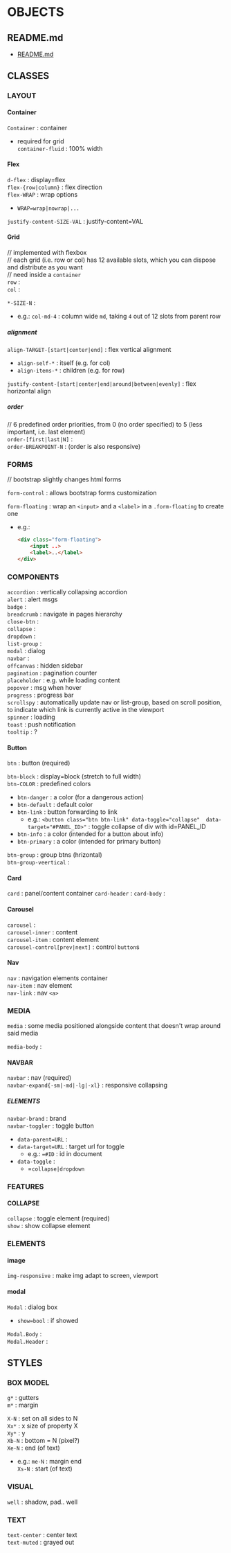 # OBJECTS  
  

## README.md  
*	[README.md](./README.md)  

## CLASSES  

### LAYOUT
#### Container
`Container` : container  
*	required for grid  
`container-fluid` : 100% width  

#### Flex
`d-flex` : display=flex  
`flex-{row|column}` : flex direction  
`flex-WRAP` : wrap options  
*	`WRAP=wrap|nowrap|...`  

`justify-content-SIZE-VAL` : justify-content=VAL  

#### Grid
// implemented with flexbox  
// each grid (i.e. row or col) has 12 available slots, which you can dispose and distribute as you want  
// need inside a `container`  
`row` :  
`col` :  

`*-SIZE-N` :  
*	e.g.: `col-md-4` : column wide `md`, taking `4` out of 12 slots from parent row  

##### alignment
`align-TARGET-[start|center|end]` : flex vertical alignment  
*	`align-self-*` : itself (e.g. for col)  
*	`align-items-*` : children (e.g. for row)  

`justify-content-[start|center|end|around|between|evenly]` : flex horizontal align  

##### order
// 6 predefined order priorities, from 0 (no order specified) to 5 (less important, i.e. last element)  
`order-[first|last|N]` :  
`order-BREAKPOINT-N` : (order is also responsive)  

### FORMS
// bootstrap slightly changes html forms  

`form-control` : allows bootstrap forms customization  

`form-floating` : wrap an `<input>` and a `<label>` in a `.form-floating` to create one  
*	e.g.:
	```html
	<div class="form-floating">
		<input ..>
		<label>..</label>
	</div>
	```
  

### COMPONENTS

`accordion` : vertically collapsing accordion  
`alert` : alert msgs  
`badge` :  
`breadcrumb` : navigate in pages hierarchy  
`close-btn` :  
`collapse` :  
`dropdown` :  
`list-group` :  
`modal` : dialog  
`navbar` :  
`offcanvas` : hidden sidebar  
`pagination` : pagination counter  
`placeholder` : e.g. while loading content  
`popover` : msg when hover  
`progress` : progress bar  
`scrollspy` : automatically update nav or list-group, based on scroll position, to indicate which link is currently active in the viewport  
`spinner` : loading  
`toast` : push notification  
`tooltip` : ?  

#### Button
`btn` : button (required)  

`btn-block` : display=block (stretch to full width)  
`btn-COLOR` : predefined colors  
*	`btn-danger` : a color (for a dangerous action)  
*	`btn-default` : default color  
*	`btn-link` : button forwarding to link  
	*	e.g.: `<button class="btn btn-link" data-toggle="collapse"	data-target="#PANEL_ID>"` : toggle collapse of div with id=PANEL_ID  
*	`btn-info` : a color (intended for a button about info)  
*	`btn-primary` : a color (intended for primary button)  

`btn-group` : group btns (hrizontal)  
`btn-group-veertical` :  

#### Card
`card` : panel/content container
`card-header` : 
`card-body` : 

#### Carousel
`carousel` :  
`carousel-inner` : content  
`carousel-item` : content element  
`carousel-control[prev|next]` : control `button`s  

#### Nav
`nav` : navigation elements container  
`nav-item` : nav element  
`nav-link` : nav `<a>`  

### MEDIA
`media` : some media positioned alongside content that doesn't wrap around said media  

`media-body` : 

#### NAVBAR
`navbar` : nav (required)  
`navbar-expand{-sm|-md|-lg|-xl}` : responsive collapsing  
##### ELEMENTS
`navbar-brand` : brand  
`navbar-toggler` : toggle button  
*	`data-parent=URL` :   
*	`data-target=URL` : target url for toggle  
	*	e.g.: `=#ID` : id in document  
*	`data-toggle` : 
	*	=`collapse|dropdown`  

### FEATURES  
#### COLLAPSE  
`collapse` : toggle element (required)  
`show` : show collapse element  


### ELEMENTS
#### image
`img-responsive` : make img adapt to screen, viewport  

#### modal
`Modal` : dialog box  
*	`show=bool` : if showed  

`Modal.Body` :  
`Modal.Header` :  


## STYLES

### BOX MODEL
`g*` : gutters  
`m*` : margin  

`X-N` : set on all sides to N  
`Xx*` : x size of property X  
`Xy*` : y  
`Xb-N` : bottom = N (pixel?)  
`Xe-N` : end (of text)  
*	e.g.: `me-N` : margin end  
`Xs-N` : start (of text)  

### VISUAL
`well` : shadow, pad.. well  

### TEXT  
`text-center` : center text  
`text-muted` : grayed out  
